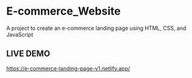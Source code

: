 # E-commerce_Website
A project to create an e-commerce landing page using HTML, CSS, and JavaScript


## LIVE DEMO
https://e-commerce-landing-page-v1.netlify.app/ 
